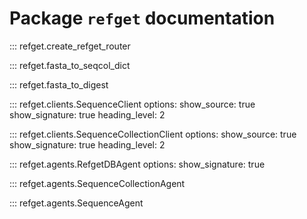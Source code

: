 # Package `refget` documentation
      
::: refget.create_refget_router

::: refget.fasta_to_seqcol_dict

::: refget.fasta_to_digest

::: refget.clients.SequenceClient
    options:
      show_source: true
      show_signature: true
      heading_level: 2


::: refget.clients.SequenceCollectionClient
    options:
      show_source: true
      show_signature: true
      heading_level: 2
      

::: refget.agents.RefgetDBAgent
    options:
      show_signature: true

::: refget.agents.SequenceCollectionAgent

::: refget.agents.SequenceAgent

